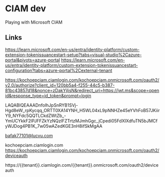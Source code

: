 # CIAM dev

Playing with Microsoft CIAM

## Links

<https://learn.microsoft.com/en-us/entra/identity-platform/custom-extension-tokenissuancestart-setup?tabs=visual-studio%2Cazure-portal&pivots=azure-portal>
<https://learn.microsoft.com/en-us/entra/identity-platform/custom-extension-tokenissuancestart-configuration?tabs=azure-portal%2Cexternal-tenant>

https://kochoepciam.ciamlogin.com/kochoepciam.onmicrosoft.com/oauth2/v2.0/authorize?client_id=120bb5a4-f255-44c5-b387-81bc43857d18&nonce=zDakYjlisN&redirect_uri=https://jwt.ms&scope=openid&response_type=id_token&prompt=login

LAQABIQEAAADnfolhJpSnRYB1SVj-Hgd8eW_rpKycqq_ORTT0XA14YNH_H5WL04xL9pNNHZe45eYVhFoB57JKiirY9_NYFdc5QQTLCkdZWtZb_-YmUCYkkF2lPJFFZkYzNQzlFZTrtzMJmhGgc_jCpedi05FdXIXdfuTN5bJMCfyWJDog4PB1K_7w05wAZedKGE3nH8ifSkMgAA

bafak77101@lucvu.com

kochoepciam.ciamlogin.com
https://kochoepciam.ciamlogin.com/kochoepciam.onmicrosoft.com/oauth2/deviceauth

https://{{tenant}}.ciamlogin.com/{{tenant}}.onmicrosoft.com/oauth2/deviceauth
